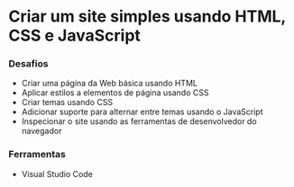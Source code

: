 # Criar um site simples usando HTML, CSS e JavaScript

### Desafios

- Criar uma página da Web básica usando HTML
- Aplicar estilos a elementos de página usando CSS
- Criar temas usando CSS
- Adicionar suporte para alternar entre temas usando o JavaScript
- Inspecionar o site usando as ferramentas de desenvolvedor do navegador

### Ferramentas

- Visual Studio Code
